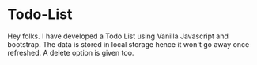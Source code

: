 # Todo-List
Hey folks. I have developed a Todo List using Vanilla Javascript and bootstrap. The data is stored in local storage hence it won't go away once refreshed. A delete option is given too.

